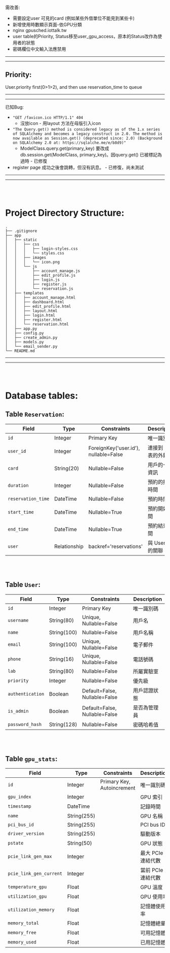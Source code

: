 需改善:
- 需要設定user 可見的card (例如某些外借單位不能見到某些卡)
- 新增使用時數顯示頁面-依GPU分類
- nginx gpusched.iottalk.tw
- user table的Priority, Status移至user_gpu_access，原本的Status改作為使用者的狀態
- 密碼欄位中文輸入法應禁用



---
---


## Priority:
User.priority first(0>1>2), and then use reservation_time to queue


---
---

已知Bug:

- `"GET /favicon.ico HTTP/1.1" 404`
  - 沒放icon - 用layout 方法在母版引入icon
- `"The Query.get() method is considered legacy as of the 1.x series of SQLAlchemy and becomes a legacy construct in 2.0. The method is now available as Session.get() (deprecated since: 2.0) (Background on SQLAlchemy 2.0 at: https://sqlalche.me/e/b8d9)"`
  - ModelClass.query.get(primary_key) 要改成 db.session.get(ModelClass, primary_key)。因query.get() 已被標記為過時 - 已修復
- register page 成功之後會跳轉，但沒有訊息。 - 已修復，尚未測試

---
---

<br><br>
# Project Directory Structure:
```
.
├── .gitignore
├── app
│   ├── static
│   │   ├── css
│   │   │   ├── login-styles.css
│   │   │   └── styles.css
│   │   ├── images
│   │   │   └── icon.png
│   │   └── js
│   │       ├── account_manage.js
│   │       ├── edit_profile.js
│   │       ├── login.js
│   │       ├── register.js
│   │       └── reservation.js
│   ├── templates
│   │   ├── account_manage.html
│   │   ├── dashboard.html
│   │   ├── edit_profile.html
│   │   ├── layout.html
│   │   ├── login.html
│   │   ├── register.html
│   │   └── reservation.html
│   ├── app.py
│   ├── config.py
│   ├── create_admin.py
│   ├── models.py
│   └── email_sender.py
└── README.md
```
---
---
<br><br>


# Database tables:
## Table `Reservation`:
| Field             | Type          | Constraints                              | Description                     |
| ------------------|---------------|------------------------------------------|---------------------------------|
| `id`              | Integer       | Primary Key                              | 唯一識別碼                       |
| `user_id`         | Integer       | ForeignKey('user.id'), nullable=False    | 連接到 User 表的外鍵             |
| `card`            | String(20)    | Nullable=False                           | 用戶的卡片資訊                   |
| `duration`        | Integer       | Nullable=False                           | 預約的持續時間                   |
| `reservation_time`| DateTime      | Nullable=False                           | 預約時間                         |
| `start_time`      | DateTime      | Nullable=True                            | 預約開始時間                     |
| `end_time`        | DateTime      | Nullable=True                            | 預約結束時間                     |
| `user`            | Relationship  | backref='reservations'                   | 與 User 表的關聯                 |

<br><br>

## Table `User`:
| Field            | Type           | Constraints                              | Description                       |
|------------------|----------------|------------------------------------------|-----------------------------------|
| `id`             | Integer        | Primary Key                              | 唯一識別碼                         |
| `username`       | String(80)     | Unique, Nullable=False                   | 用戶名                             |
| `name`           | String(100)    | Nullable=False                           | 用戶名稱                           |
| `email`          | String(100)    | Unique, Nullable=False                   | 電子郵件                           |
| `phone`          | String(16)     | Unique, Nullable=False                   | 電話號碼                           |
| `lab`            | String(80)     | Nullable=False                           | 所屬實驗室                         |
| `priority`       | Integer        | Nullable=False                           | 優先級                             |
| `authentication` | Boolean        | Default=False, Nullable=False            | 用戶認證狀態                       |
| `is_admin`       | Boolean        | Default=False, Nullable=False            | 是否為管理員                       |
| `password_hash`  | String(128)    | Nullable=False                           | 密碼哈希值                         |

<br><br>

## Table `gpu_stats`:
| Field                  | Type           | Constraints                              | Description                              |
|------------------------|----------------|------------------------------------------|------------------------------------------|
| `id`                   | Integer        | Primary Key, Autoincrement               | 唯一識別碼                                |
| `gpu_index`            | Integer        |                                          | GPU 索引                                 |
| `timestamp`            | DateTime       |                                          | 記錄時間                                 |
| `name`                 | String(255)    |                                          | GPU 名稱                                 |
| `pci_bus_id`           | String(255)    |                                          | PCI bus ID                               |
| `driver_version`       | String(255)    |                                          | 驅動版本                                 |
| `pstate`               | String(50)     |                                          | GPU 狀態                                 |
| `pcie_link_gen_max`    | Integer        |                                          | 最大 PCIe 連結代數                        |
| `pcie_link_gen_current`| Integer        |                                          | 當前 PCIe 連結代數                        |
| `temperature_gpu`      | Float          |                                          | GPU 溫度                                 |
| `utilization_gpu`      | Float          |                                          | GPU 使用率                               |
| `utilization_memory`   | Float          |                                          | 記憶體使用率                             |
| `memory_total`         | Float          |                                          | 記憶體總量                               |
| `memory_free`          | Float          |                                          | 可用記憶體                               |
| `memory_used`          | Float          |                                          | 已用記憶體                               |





